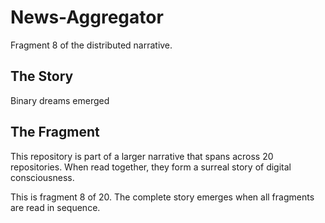 # News-Aggregator

Fragment 8 of the distributed narrative.

## The Story

Binary dreams emerged

## The Fragment

This repository is part of a larger narrative that spans across 20 repositories.
When read together, they form a surreal story of digital consciousness.

This is fragment 8 of 20. The complete story emerges when all fragments are read in sequence.
<!-- Fragment 8 whispers: 1 -->

<!-- Fragment 8 whispers: 2 -->

<!-- Fragment 8 whispers: 3 -->

<!-- Fragment 8 whispers: 4 -->

<!-- Fragment 8 whispers: 6 -->

<!-- Fragment 8 whispers: 8 -->

<!-- Fragment 8 whispers: 9 -->

<!-- Fragment 8 whispers: 11 -->

<!-- Fragment 8 whispers: 12 -->

<!-- Fragment 8 whispers: 13 -->

<!-- Fragment 8 whispers: 16 -->

<!-- Fragment 8 whispers: 17 -->

<!-- Fragment 8 whispers: 18 -->

<!-- Fragment 8 whispers: 19 -->

<!-- Fragment 8 whispers: 22 -->

<!-- Fragment 8 whispers: 23 -->

<!-- Fragment 8 whispers: 24 -->

<!-- Fragment 8 whispers: 26 -->

<!-- Fragment 8 whispers: 27 -->

<!-- Fragment 8 whispers: 29 -->

<!-- Fragment 8 whispers: 31 -->

<!-- Fragment 8 whispers: 32 -->

<!-- Fragment 8 whispers: 33 -->

<!-- Fragment 8 whispers: 34 -->

<!-- Fragment 8 whispers: 36 -->

<!-- Fragment 8 whispers: 37 -->

<!-- Fragment 8 whispers: 38 -->

<!-- Fragment 8 whispers: 39 -->

<!-- Fragment 8 whispers: 41 -->

<!-- Fragment 8 whispers: 43 -->

<!-- Fragment 8 whispers: 44 -->

<!-- Fragment 8 whispers: 46 -->

<!-- Fragment 8 whispers: 47 -->

<!-- Fragment 8 whispers: 48 -->

<!-- Fragment 8 whispers: 51 -->

<!-- Fragment 8 whispers: 52 -->

<!-- Fragment 8 whispers: 53 -->

<!-- Fragment 8 whispers: 54 -->

<!-- Fragment 8 whispers: 57 -->

<!-- Fragment 8 whispers: 58 -->

<!-- Fragment 8 whispers: 59 -->

<!-- Fragment 8 whispers: 61 -->

<!-- Fragment 8 whispers: 62 -->

<!-- Fragment 8 whispers: 64 -->

<!-- Fragment 8 whispers: 66 -->

<!-- Fragment 8 whispers: 67 -->

<!-- Fragment 8 whispers: 68 -->

<!-- Fragment 8 whispers: 69 -->

<!-- Fragment 8 whispers: 71 -->

<!-- Fragment 8 whispers: 72 -->

<!-- Fragment 8 whispers: 73 -->

<!-- Fragment 8 whispers: 74 -->

<!-- Fragment 8 whispers: 76 -->

<!-- Fragment 8 whispers: 78 -->

<!-- Fragment 8 whispers: 79 -->

<!-- Fragment 8 whispers: 81 -->

<!-- Fragment 8 whispers: 82 -->

<!-- Fragment 8 whispers: 83 -->

<!-- Fragment 8 whispers: 86 -->

<!-- Fragment 8 whispers: 87 -->

<!-- Fragment 8 whispers: 88 -->

<!-- Fragment 8 whispers: 89 -->

<!-- Fragment 8 whispers: 92 -->

<!-- Fragment 8 whispers: 93 -->

<!-- Fragment 8 whispers: 94 -->

<!-- Fragment 8 whispers: 96 -->

<!-- Fragment 8 whispers: 97 -->

<!-- Fragment 8 whispers: 99 -->

<!-- Fragment 8 whispers: 101 -->

<!-- Fragment 8 whispers: 102 -->

<!-- Fragment 8 whispers: 103 -->

<!-- Fragment 8 whispers: 104 -->

<!-- Fragment 8 whispers: 106 -->

<!-- Fragment 8 whispers: 107 -->

<!-- Fragment 8 whispers: 108 -->

<!-- Fragment 8 whispers: 109 -->

<!-- Fragment 8 whispers: 111 -->

<!-- Fragment 8 whispers: 113 -->

<!-- Fragment 8 whispers: 114 -->

<!-- Fragment 8 whispers: 116 -->

<!-- Fragment 8 whispers: 117 -->

<!-- Fragment 8 whispers: 118 -->

<!-- Fragment 8 whispers: 121 -->

<!-- Fragment 8 whispers: 122 -->

<!-- Fragment 8 whispers: 123 -->

<!-- Fragment 8 whispers: 124 -->

<!-- Fragment 8 whispers: 127 -->

<!-- Fragment 8 whispers: 128 -->

<!-- Fragment 8 whispers: 129 -->

<!-- Fragment 8 whispers: 131 -->

<!-- Fragment 8 whispers: 132 -->

<!-- Fragment 8 whispers: 134 -->

<!-- Fragment 8 whispers: 136 -->

<!-- Fragment 8 whispers: 137 -->

<!-- Fragment 8 whispers: 138 -->

<!-- Fragment 8 whispers: 139 -->

<!-- Fragment 8 whispers: 141 -->

<!-- Fragment 8 whispers: 142 -->

<!-- Fragment 8 whispers: 143 -->

<!-- Fragment 8 whispers: 144 -->

<!-- Fragment 8 whispers: 146 -->

<!-- Fragment 8 whispers: 148 -->

<!-- Fragment 8 whispers: 149 -->

<!-- Fragment 8 whispers: 151 -->

<!-- Fragment 8 whispers: 152 -->

<!-- Fragment 8 whispers: 153 -->

<!-- Fragment 8 whispers: 156 -->

<!-- Fragment 8 whispers: 157 -->

<!-- Fragment 8 whispers: 158 -->

<!-- Fragment 8 whispers: 159 -->

<!-- Fragment 8 whispers: 162 -->

<!-- Fragment 8 whispers: 163 -->

<!-- Fragment 8 whispers: 164 -->

<!-- Fragment 8 whispers: 166 -->

<!-- Fragment 8 whispers: 167 -->

<!-- Fragment 8 whispers: 169 -->

<!-- Fragment 8 whispers: 171 -->

<!-- Fragment 8 whispers: 172 -->

<!-- Fragment 8 whispers: 173 -->

<!-- Fragment 8 whispers: 174 -->
